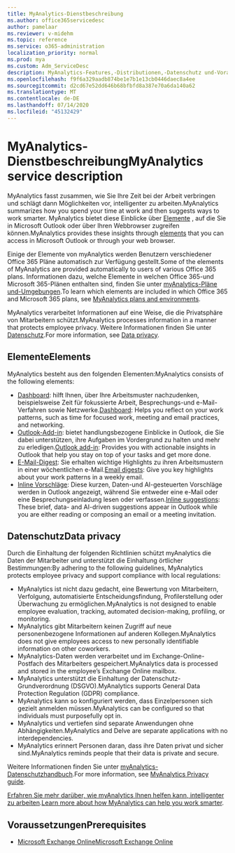 ```yaml
---
title: MyAnalytics-Dienstbeschreibung
ms.author: office365servicedesc
author: pamelaar
ms.reviewer: v-midehm
ms.topic: reference
ms.service: o365-administration
localization_priority: normal
ms.prod: mya
ms.custom: Adm_ServiceDesc
description: MyAnalytics-Features,-Distributionen,-Datenschutz und-Voraussetzungen
ms.openlocfilehash: f9f6a329aadb874be1e7b1e13cb0446daec8a4ee
ms.sourcegitcommit: d2cd67e52dd646b68bfbfd8a387e70a6da140a62
ms.translationtype: MT
ms.contentlocale: de-DE
ms.lasthandoff: 07/14/2020
ms.locfileid: "45132429"
---
```

# <a name="myanalytics-service-description"></a><span data-ttu-id="3db91-103">MyAnalytics-Dienstbeschreibung</span><span class="sxs-lookup"><span data-stu-id="3db91-103">MyAnalytics service description</span></span>

<span data-ttu-id="3db91-104">MyAnalytics fasst zusammen, wie Sie Ihre Zeit bei der Arbeit verbringen und schlägt dann Möglichkeiten vor, intelligenter zu arbeiten.</span><span class="sxs-lookup"><span data-stu-id="3db91-104">MyAnalytics summarizes how you spend your time at work and then suggests ways to work smarter.</span></span> <span data-ttu-id="3db91-105">MyAnalytics bietet diese Einblicke über [Elemente](#elements) , auf die Sie in Microsoft Outlook oder über Ihren Webbrowser zugreifen können.</span><span class="sxs-lookup"><span data-stu-id="3db91-105">MyAnalytics provides these insights through [elements](#elements) that you can access in Microsoft Outlook or through your web browser.</span></span>

<span data-ttu-id="3db91-106">Einige der Elemente von myAnalytics werden Benutzern verschiedener Office 365 Pläne automatisch zur Verfügung gestellt.</span><span class="sxs-lookup"><span data-stu-id="3db91-106">Some of the elements of MyAnalytics are provided automatically to users of various Office 365 plans.</span></span> <span data-ttu-id="3db91-107">Informationen dazu, welche Elemente in welchen Office 365-und Microsoft 365-Plänen enthalten sind, finden Sie unter [myAnalytics-Pläne und-Umgebungen](https://docs.microsoft.com/workplace-analytics/myanalytics/overview/plans-environments).</span><span class="sxs-lookup"><span data-stu-id="3db91-107">To learn which elements are included in which Office 365 and Microsoft 365 plans, see [MyAnalytics plans and environments](https://docs.microsoft.com/workplace-analytics/myanalytics/overview/plans-environments).</span></span>  

<span data-ttu-id="3db91-108">MyAnalytics verarbeitet Informationen auf eine Weise, die die Privatsphäre von Mitarbeitern schützt.</span><span class="sxs-lookup"><span data-stu-id="3db91-108">MyAnalytics processes information in a manner that protects employee privacy.</span></span> <span data-ttu-id="3db91-109">Weitere Informationen finden Sie unter [Datenschutz](#data-privacy).</span><span class="sxs-lookup"><span data-stu-id="3db91-109">For more information, see [Data privacy](#data-privacy).</span></span>

## <a name="elements"></a><span data-ttu-id="3db91-110">Elemente</span><span class="sxs-lookup"><span data-stu-id="3db91-110">Elements</span></span>

<span data-ttu-id="3db91-111">MyAnalytics besteht aus den folgenden Elementen:</span><span class="sxs-lookup"><span data-stu-id="3db91-111">MyAnalytics consists of the following elements:</span></span>

* <span data-ttu-id="3db91-112">[Dashboard](https://docs.microsoft.com/workplace-analytics/myanalytics/use/dashboard-2): hilft Ihnen, über Ihre Arbeitsmuster nachzudenken, beispielsweise Zeit für fokussierte Arbeit, Besprechungs-und e-Mail-Verfahren sowie Netzwerke.</span><span class="sxs-lookup"><span data-stu-id="3db91-112">[Dashboard](https://docs.microsoft.com/workplace-analytics/myanalytics/use/dashboard-2): Helps you reflect on your work patterns, such as time for focused work, meeting and email practices, and networking.</span></span>
* <span data-ttu-id="3db91-113">[Outlook-Add-in](https://docs.microsoft.com/workplace-analytics/myanalytics/use/add-in): bietet handlungsbezogene Einblicke in Outlook, die Sie dabei unterstützen, ihre Aufgaben im Vordergrund zu halten und mehr zu erledigen.</span><span class="sxs-lookup"><span data-stu-id="3db91-113">[Outlook add-in](https://docs.microsoft.com/workplace-analytics/myanalytics/use/add-in): Provides you with actionable insights in Outlook that help you stay on top of your tasks and get more done.</span></span>
* <span data-ttu-id="3db91-114">[E-Mail-Digest](https://docs.microsoft.com/workplace-analytics/myanalytics/use/email-digest-2): Sie erhalten wichtige Highlights zu ihren Arbeitsmustern in einer wöchentlichen e-Mail.</span><span class="sxs-lookup"><span data-stu-id="3db91-114">[Email digests](https://docs.microsoft.com/workplace-analytics/myanalytics/use/email-digest-2): Give you key highlights about your work patterns in a weekly email.</span></span>
* <span data-ttu-id="3db91-115">[Inline Vorschläge](https://docs.microsoft.com/workplace-analytics/myanalytics/use/mya-notifications): Diese kurzen, Daten-und AI-gesteuerten Vorschläge werden in Outlook angezeigt, während Sie entweder eine e-Mail oder eine Besprechungseinladung lesen oder verfassen.</span><span class="sxs-lookup"><span data-stu-id="3db91-115">[Inline suggestions](https://docs.microsoft.com/workplace-analytics/myanalytics/use/mya-notifications): These brief, data- and AI-driven suggestions appear in Outlook while you are either reading or composing an email or a meeting invitation.</span></span>

## <a name="data-privacy"></a><span data-ttu-id="3db91-116">Datenschutz</span><span class="sxs-lookup"><span data-stu-id="3db91-116">Data privacy</span></span>

<span data-ttu-id="3db91-117">Durch die Einhaltung der folgenden Richtlinien schützt myAnalytics die Daten der Mitarbeiter und unterstützt die Einhaltung örtlicher Bestimmungen:</span><span class="sxs-lookup"><span data-stu-id="3db91-117">By adhering to the following guidelines, MyAnalytics protects employee privacy and support compliance with local regulations:</span></span>

* <span data-ttu-id="3db91-118">MyAnalytics ist nicht dazu gedacht, eine Bewertung von Mitarbeitern, Verfolgung, automatisierte Entscheidungsfindung, Profilerstellung oder Überwachung zu ermöglichen.</span><span class="sxs-lookup"><span data-stu-id="3db91-118">MyAnalytics is not designed to enable employee evaluation, tracking, automated decision-making, profiling, or monitoring.</span></span>
* <span data-ttu-id="3db91-119">MyAnalytics gibt Mitarbeitern keinen Zugriff auf neue personenbezogene Informationen auf anderen Kollegen.</span><span class="sxs-lookup"><span data-stu-id="3db91-119">MyAnalytics does not give employees access to new personally identifiable information on other coworkers.</span></span>
* <span data-ttu-id="3db91-120">MyAnalytics-Daten werden verarbeitet und im Exchange-Online-Postfach des Mitarbeiters gespeichert.</span><span class="sxs-lookup"><span data-stu-id="3db91-120">MyAnalytics data is processed and stored in the employee’s Exchange Online mailbox.</span></span>
* <span data-ttu-id="3db91-121">MyAnalytics unterstützt die Einhaltung der Datenschutz-Grundverordnung (DSGVO).</span><span class="sxs-lookup"><span data-stu-id="3db91-121">MyAnalytics supports General Data Protection Regulation (GDPR) compliance.</span></span>
* <span data-ttu-id="3db91-122">MyAnalytics kann so konfiguriert werden, dass Einzelpersonen sich gezielt anmelden müssen.</span><span class="sxs-lookup"><span data-stu-id="3db91-122">MyAnalytics can be configured so that individuals must purposefully opt in.</span></span>
* <span data-ttu-id="3db91-123">MyAnalytics und vertiefen sind separate Anwendungen ohne Abhängigkeiten.</span><span class="sxs-lookup"><span data-stu-id="3db91-123">MyAnalytics and Delve are separate applications with no interdependencies.</span></span>
* <span data-ttu-id="3db91-124">MyAnalytics erinnert Personen daran, dass ihre Daten privat und sicher sind.</span><span class="sxs-lookup"><span data-stu-id="3db91-124">MyAnalytics reminds people that their data is private and secure.</span></span>

<span data-ttu-id="3db91-125">Weitere Informationen finden Sie unter [myAnalytics-Datenschutzhandbuch](https://docs.microsoft.com/workplace-analytics/myanalytics/overview/privacy-guide).</span><span class="sxs-lookup"><span data-stu-id="3db91-125">For more information, see [MyAnalytics Privacy guide](https://docs.microsoft.com/workplace-analytics/myanalytics/overview/privacy-guide).</span></span>

<span data-ttu-id="3db91-126">[Erfahren Sie mehr darüber, wie myAnalytics Ihnen helfen kann, intelligenter zu arbeiten](https://products.office.com/business/myanalytics-personal-analytics).</span><span class="sxs-lookup"><span data-stu-id="3db91-126">[Learn more about how MyAnalytics can help you work smarter](https://products.office.com/business/myanalytics-personal-analytics).</span></span>

## <a name="prerequisites"></a><span data-ttu-id="3db91-127">Voraussetzungen</span><span class="sxs-lookup"><span data-stu-id="3db91-127">Prerequisites</span></span>

* [<span data-ttu-id="3db91-128">Microsoft Exchange Online</span><span class="sxs-lookup"><span data-stu-id="3db91-128">Microsoft Exchange Online</span></span>](https://docs.microsoft.com/office365/servicedescriptions/exchange-online-service-description/exchange-online-service-description)
